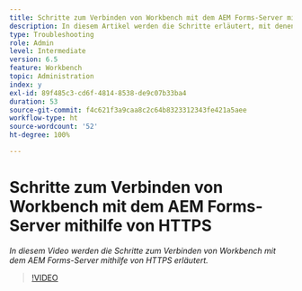 ```yaml
---
title: Schritte zum Verbinden von Workbench mit dem AEM Forms-Server mithilfe von HTTPS
description: In diesem Artikel werden die Schritte erläutert, mit denen Sie die Workbench über SSL (mithilfe von HTTPS) mit dem AEM Forms-Server verbinden
type: Troubleshooting
role: Admin
level: Intermediate
version: 6.5
feature: Workbench
topic: Administration
index: y
exl-id: 89f485c3-cd6f-4814-8538-de9c07b33ba4
duration: 53
source-git-commit: f4c621f3a9caa8c2c64b8323312343fe421a5aee
workflow-type: ht
source-wordcount: '52'
ht-degree: 100%

---
```


# Schritte zum Verbinden von Workbench mit dem AEM Forms-Server mithilfe von HTTPS

*In diesem Video werden die Schritte zum Verbinden von Workbench mit dem AEM Forms-Server mithilfe von HTTPS erläutert.*

>[!VIDEO](https://video.tv.adobe.com/v/335482?quality=12&learn=on)
